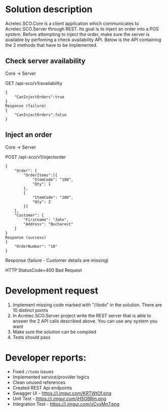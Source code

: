 ﻿
# Solution description

Acrelec.SCO.Core is a client application which communicates to Acrelec.SCO.Server through REST.
Its goal is to inject an order into a POS system.
Before attempting to inject the order, make sure the server is available by perfoming a check availability API.
Below is the API containing the 2 methods that have to be implemented.

## Check server availability

Core -> Server

GET /api-sco/v1/availability

```Response (success)
{
	"CanInjectOrders":true
}
Response (failure)
{
	"CanInjectOrders":false
}
```

## Inject an order

Core -> Server

POST /api-sco/v1/injectorder

```Request
{
	"Order": {
		"OrderItems":[{
			"ItemCode": "100",
			"Qty": 1
		},
		{
			"ItemCode": "200",
			"Qty": 2
		}]
	},
	"Customer": {
		"Firstname": "John",
		"Address": "Bucharest"
	}
}
Response (success)
{
	"OrderNumber": "10"
}
```

Response (failure - Customer details are missing)

HTTP StatusCode=400 Bad Request


# Development request

1. Implement missing code marked with "//todo" in the solution.
   There are 10 distinct points
2. In Acrelec.SCO.Server project write the REST server that is able to answer the 2 API calls described above.
   You can use any system you want
3. Make sure the solution can be compiled
4. Tests should pass


# Developer reports:

- Fixed ```//todo``` issues
- Implemented service/provider logics
- Clean unused references
- Created REST Api endpoints
- Swagger UI - https://i.imgur.com/KRTWtOf.png
- Unit Test - https://i.imgur.com/jH5GBRm.png
- Integration Test - https://i.imgur.com/xCvxMn7.png
